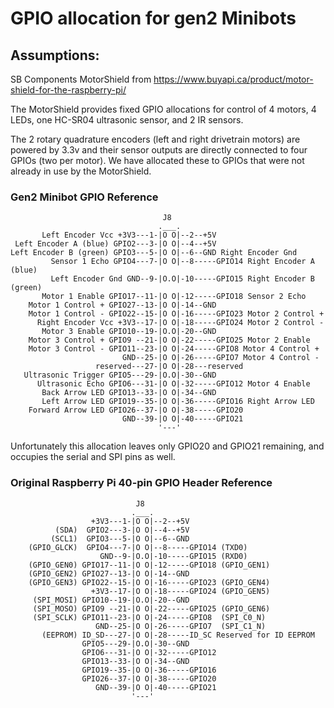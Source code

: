 # GPIO allocation for gen2 Minibots

## Assumptions:

SB Components MotorShield from https://www.buyapi.ca/product/motor-shield-for-the-raspberry-pi/

The MotorShield provides fixed GPIO allocations for control of 4 motors, 4 LEDs, one HC-SR04 ultrasonic sensor, and 2 IR sensors.

The 2 rotary quadrature encoders (left and right drivetrain motors) are powered by 3.3v and their sensor outputs are directly connected to four GPIOs (two per motor). We have allocated these to GPIOs that were not already in use by the MotorShield.

### Gen2 Minibot GPIO Reference

```
                                  J8
                                 .___.              
       Left Encoder Vcc +3V3---1-|O O|--2--+5V 
 Left Encoder A (blue) GPIO2---3-|O O|--4--+5V 
Left Encoder B (green) GPIO3---5-|O O|--6--GND Right Encoder Gnd
         Sensor 1 Echo GPIO4---7-|O O|--8-----GPIO14 Right Encoder A (blue)
         Left Encoder Gnd GND--9-|O.O|-10-----GPIO15 Right Encoder B (green)
       Motor 1 Enable GPIO17--11-|O O|-12-----GPIO18 Sensor 2 Echo
    Motor 1 Control + GPIO27--13-|O O|-14--GND
    Motor 1 Control - GPIO22--15-|O O|-16-----GPIO23 Motor 2 Control +
      Right Encoder Vcc +3V3--17-|O O|-18-----GPIO24 Motor 2 Control -
       Motor 3 Enable GPIO10--19-|O.O|-20--GND
    Motor 3 Control + GPIO9 --21-|O O|-22-----GPIO25 Motor 2 Enable
    Motor 3 Control - GPIO11--23-|O O|-24-----GPIO8 Motor 4 Control +
                         GND--25-|O O|-26-----GPIO7 Motor 4 Control -
                   reserved---27-|O O|-28---reserved
   Ultrasonic Trigger GPIO5---29-|O.O|-30--GND
      Ultrasonic Echo GPIO6---31-|O O|-32-----GPIO12 Motor 4 Enable
       Back Arrow LED GPIO13--33-|O O|-34--GND
       Left Arrow LED GPIO19--35-|O O|-36-----GPIO16 Right Arrow LED
    Forward Arrow LED GPIO26--37-|O O|-38-----GPIO20
                         GND--39-|O O|-40-----GPIO21
                                 '---'

```
Unfortunately this allocation leaves only GPIO20 and GPIO21 remaining, and occupies the serial and SPI pins as well. 

### Original Raspberry Pi 40-pin GPIO Header Reference

```
                            J8
                           .___.              
                  +3V3---1-|O O|--2--+5V
          (SDA)  GPIO2---3-|O O|--4--+5V
         (SCL1)  GPIO3---5-|O O|--6--GND
    (GPIO_GLCK)  GPIO4---7-|O O|--8-----GPIO14 (TXD0)
                    GND--9-|O.O|-10-----GPIO15 (RXD0)
    (GPIO_GEN0) GPIO17--11-|O O|-12-----GPIO18 (GPIO_GEN1)
    (GPIO_GEN2) GPIO27--13-|O O|-14--GND
    (GPIO_GEN3) GPIO22--15-|O O|-16-----GPIO23 (GPIO_GEN4)
                  +3V3--17-|O O|-18-----GPIO24 (GPIO_GEN5)
     (SPI_MOSI) GPIO10--19-|O.O|-20--GND
     (SPI_MOSO) GPIO9 --21-|O O|-22-----GPIO25 (GPIO_GEN6)
     (SPI_SCLK) GPIO11--23-|O O|-24-----GPIO8  (SPI_C0_N)
                   GND--25-|O O|-26-----GPIO7  (SPI_C1_N)
       (EEPROM) ID_SD---27-|O O|-28-----ID_SC Reserved for ID EEPROM
                GPIO5---29-|O.O|-30--GND
                GPIO6---31-|O O|-32-----GPIO12
                GPIO13--33-|O O|-34--GND
                GPIO19--35-|O O|-36-----GPIO16
                GPIO26--37-|O O|-38-----GPIO20
                   GND--39-|O O|-40-----GPIO21
                           '---'

```

